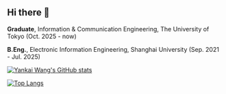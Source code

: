 ## Hi there 👋

**Graduate**, Information & Communication Engineering, The University of Tokyo (Oct. 2025 - now)

**B.Eng.**, Electronic Information Engineering, Shanghai University (Sep. 2021 - Jul. 2025)

[![Yankai Wang's GitHub stats](https://github-readme-stats.vercel.app/api?username=sakura0224)](https://github.com/anuraghazra/github-readme-stats)

[![Top Langs](https://github-readme-stats.vercel.app/api/top-langs/?username=sakura0224)](https://github.com/anuraghazra/github-readme-stats)
